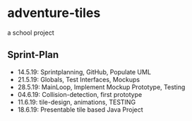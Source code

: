 # adventure-tiles
a school project

## Sprint-Plan 
- 14.5.19: Sprintplanning, GitHub, Populate UML
- 21.5.19: Globals, Test Interfaces, Mockups
- 28.5.19: MainLoop, Implement Mockup Prototype, Testing
- 04.6.19: Collision-detection, first prototype
- 11.6.19: tile-design, animations, TESTING
- 18.6.19: Presentable tile based Java Project
